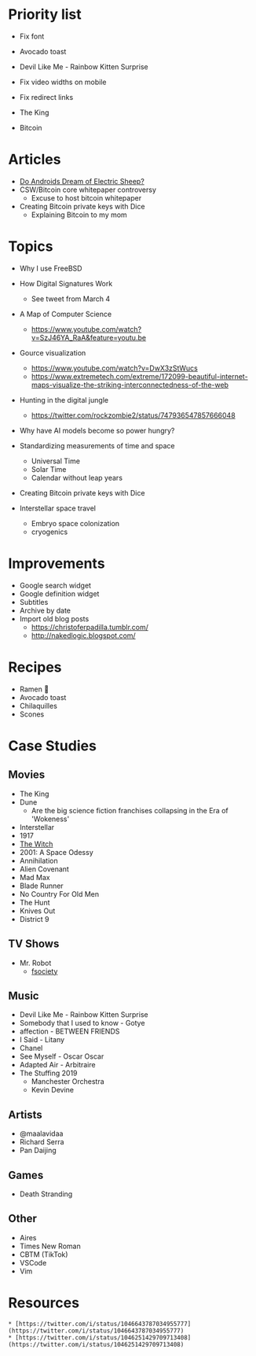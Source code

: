 # Priority list

* Fix font
* Avocado toast
* Devil Like Me - Rainbow Kitten Surprise

* Fix video widths on mobile
* Fix redirect links

* The King
* Bitcoin

# Articles

* [Do Androids Dream of Electric Sheep?](https://en.wikipedia.org/wiki/Do_Androids_Dream_of_Electric_Sheep%3F)
* CSW/Bitcoin core whitepaper controversy
  - Excuse to host bitcoin whitepaper
* Creating Bitcoin private keys with Dice
  - Explaining Bitcoin to my mom

# Topics

* Why I use FreeBSD
* How Digital Signatures Work
    - See tweet from March 4
* A Map of Computer Science
    - https://www.youtube.com/watch?v=SzJ46YA_RaA&feature=youtu.be
* Gource visualization
    - https://www.youtube.com/watch?v=DwX3zStWucs
    - https://www.extremetech.com/extreme/172099-beautiful-internet-maps-visualize-the-striking-interconnectedness-of-the-web
* Hunting in the digital jungle
    - https://twitter.com/rockzombie2/status/747936547857666048
* Why have AI models become so power hungry?

* Standardizing measurements of time and space
    - Universal Time
    - Solar Time
    - Calendar without leap years

* Creating Bitcoin private keys with Dice

* Interstellar space travel
    - Embryo space colonization
    - cryogenics

# Improvements

* Google search widget
* Google definition widget
* Subtitles
* Archive by date
* Import old blog posts
  - https://christoferpadilla.tumblr.com/
  - http://nakedlogic.blogspot.com/

# Recipes

* Ramen 🍜
* Avocado toast
* Chilaquilles
* Scones

# Case Studies

## Movies
* The King
* Dune
    - Are the big science fiction franchises collapsing in the Era of 'Wokeness'
* Interstellar
* 1917
* [The Witch](https://www.imdb.com/title/tt4263482/)
* 2001: A Space Odessy
* Annihilation
* Alien Covenant
* Mad Max
* Blade Runner
* No Country For Old Men
* The Hunt
* Knives Out
* District 9

## TV Shows
* Mr. Robot
    - [fsociety](https://www.google.com/search?q=fsociety)

## Music
* Devil Like Me - Rainbow Kitten Surprise
* Somebody that I used to know - Gotye
* affection - BETWEEN FRIENDS
* I Said - Litany
* Chanel
* See Myself - Oscar Oscar
* Adapted Air - Arbitraire
* The Stuffing 2019
  - Manchester Orchestra
  - Kevin Devine

## Artists
* @maalavidaa
* Richard Serra
* Pan Daijing

## Games
* Death Stranding

## Other
* Aires
* Times New Roman
* CBTM (TikTok)
* VSCode
* Vim

# Resources
    * [https://twitter.com/i/status/1046643787034955777](https://twitter.com/i/status/1046643787034955777)
    * [https://twitter.com/i/status/1046251429709713408](https://twitter.com/i/status/1046251429709713408)
